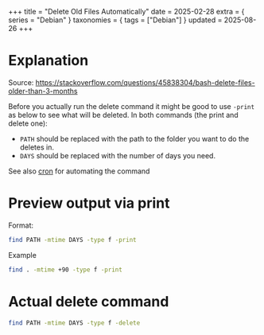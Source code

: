 +++
title = "Delete Old Files Automatically"
date = 2025-02-28
extra = { series = "Debian" }
taxonomies = { tags = ["Debian"] }
updated = 2025-08-26
+++

# Explanation

Source: <https://stackoverflow.com/questions/45838304/bash-delete-files-older-than-3-months>

Before you actually run the delete command it might be good to use `-print` as below to see what will be deleted.
In both commands (the print and delete one):

- `PATH` should be replaced with the path to the folder you want to do the deletes in.
- `DAYS` should be replaced with the number of days you need.

See also [cron](@/debian/cron.md) for automating the command

# Preview output via print

Format:

```sh
find PATH -mtime DAYS -type f -print
```

Example

```sh
find . -mtime +90 -type f -print
```

# Actual delete command

```sh
find PATH -mtime DAYS -type f -delete
```
